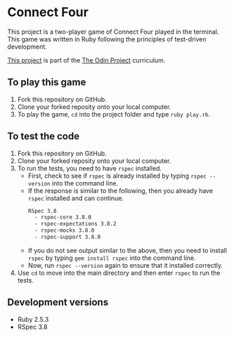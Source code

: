 # Connect Four

This project is a two-player game of Connect Four played in the terminal. This game was written in Ruby following the principles of test-driven development.

[This project](https://www.theodinproject.com/courses/ruby-programming/lessons/testing-your-ruby-code?ref=lnav) is part of the [The Odin Project](https://www.theodinproject.com) curriculum.

## To play this game

1. Fork this repository on GitHub.
2. Clone your forked reposity onto your local computer.
3. To play the game, `cd` into the project folder and type `ruby play.rb`.

## To test the code

1. Fork this repository on GitHub.
2. Clone your forked reposity onto your local computer.
3. To run the tests, you need to have `rspec` installed.
   - First, check to see if `rspec` is already installed by typing `rspec --version` into the command line.
   - If the response is similar to the following, then you already have `rspec` installed and can continue.
      ```bash
      RSpec 3.8
        - rspec-core 3.8.0
        - rspec-expectations 3.8.2
        - rspec-mocks 3.8.0
        - rspec-support 3.8.0
      ```
   - If you do not see output similar to the above, then you need to install `rspec` by typing `gem install rspec` into the command line.
   - Now, run `rspec --version` again to ensure that it installed correctly.
4. Use `cd` to move into the main directory and then enter `rspec` to run the tests.

## Development versions
 - Ruby 2.5.3
 - RSpec 3.8